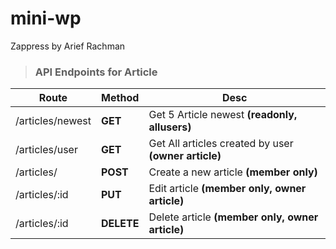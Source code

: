 # mini-wp

Zappress by Arief Rachman


>### API Endpoints for Article
| Route | Method | Desc |
|-------|--------|------|
| /articles/newest | **GET** | Get 5 Article newest **(readonly, allusers)** |
| /articles/user | **GET** | Get All articles created by user **(owner article)** |
| /articles/ | **POST** | Create a new article **(member only)** |
| /articles/:id | **PUT** | Edit article **(member only, owner article)** |
| /articles/:id | **DELETE** | Delete article **(member only, owner article)** |